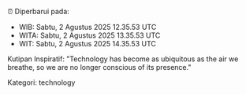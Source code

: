 ⏰ Diperbarui pada:
- WIB: Sabtu, 2 Agustus 2025 12.35.53 UTC
- WITA: Sabtu, 2 Agustus 2025 13.35.53 UTC
- WIT: Sabtu, 2 Agustus 2025 14.35.53 UTC

Kutipan Inspiratif:
"Technology has become as ubiquitous as the air we breathe, so we are no longer conscious of its presence."


Kategori: technology

